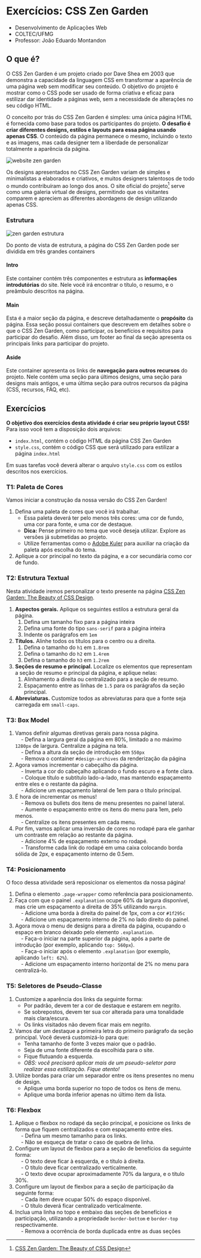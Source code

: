 # Exercícios: CSS Zen Garden

* Desenvolvimento de Aplicações Web
* COLTEC/UFMG
* Professor: João Eduardo Montandon


## O que é?

O CSS Zen Garden é um projeto criado por Dave Shea em 2003 que demonstra a capacidade da linguagem CSS em transformar a aparência de uma página web sem modificar seu conteúdo. O objetivo do projeto é mostrar como o CSS pode ser usado de forma criativa e eficaz para estilizar dar identidade a páginas web, sem a necessidade de alterações no seu código HTML.

O conceito por trás do CSS Zen Garden é simples: uma única página HTML é fornecida como base para todos os participantes do projeto. **O desafio é criar diferentes designs, estilos e layouts para essa página usando apenas CSS**. O conteúdo da página permanece o mesmo, incluindo o texto e as imagens, mas cada designer tem a liberdade de personalizar totalmente a aparência da página.

![website zen garden](./assets/img/zengarden-website.png)

Os designs apresentados no CSS Zen Garden variam de simples e minimalistas a elaborados e criativos, e muitos designers talentosos de todo o mundo contribuíram ao longo dos anos. O site oficial do projeto[^1] serve como uma galeria virtual de designs, permitindo que os visitantes comparem e apreciem as diferentes abordagens de design utilizando apenas CSS.

### Estrutura

![zen garden estrutura](assets/img/zengarden-estrutura.png)

Do ponto de vista de estrutura, a página do CSS Zen Garden pode ser dividida em três grandes containers

#### Intro

Este container contém três componentes e estrutura as **informações introdutórias** do site. Nele você irá encontrar o título, o resumo, e o preâmbulo descritos na página.

#### Main

Esta é a maior seção da página, e descreve detalhadamente o **propósito** da página. Essa seção possui containers que descrevem em detalhes sobre o que o CSS Zen Garden, como participar, os benefícios e requisitos para participar do desafio. Além disso, um footer ao final da seção apresenta os principais links para participar do projeto.

#### Aside

Este container apresenta os links de **navegação para outros recursos** do projeto. Nele contém uma seção para últimos designs, uma seção para designs mais antigos, e uma última seção para outros recursos da página (CSS, recursos, FAQ, etc).


## Exercícios

**O objetivo dos exercícios desta atividade é criar seu próprio layout CSS!**
Para isso você tem a disposição dois arquivos:

* `index.html`, contém o código HTML da página CSS Zen Garden
* `style.css`, contém o código CSS que será utilizado para estilizar a página `index.html`

Em suas tarefas você deverá alterar o arquivo `style.css` com os estilos descritos nos exercícios. 

### T1: Paleta de Cores

Vamos iniciar a construção da nossa versão do CSS Zen Garden!

1. Defina uma paleta de cores que você irá trabalhar.
	- Essa paleta deverá ter pelo menos três cores: uma cor de fundo, uma cor para fonte, e uma cor de destaque.
	- **Dica:** Pense primeiro no tema que você deseja utilizar. Explore as versões já submetidas ao projeto.
	- Utilize ferramentas como o [Adobe Kuler](https://color.adobe.com/) para auxiliar na criação da paleta após escolha do tema.
2. Aplique a cor principal no texto da página, e a cor secundária como cor de fundo.

### T2: Estrutura Textual

Nesta atividade iremos personalizar o texto presente na página [CSS Zen Garden: The Beauty of CSS Design](http://www.csszengarden.com/).

1. **Aspectos gerais.** Aplique os seguintes estilos a estrutura geral da página.
	1. Defina um tamanho fixo para a página inteira
	2. Defina uma fonte do tipo `sans-serif` para a página inteira
	3. Indente os parágrafos em `1em`
2. **Títulos.** Alinhe todos os títulos para o centro ou a direita.
	1. Defina o tamanho do `h1` em `1.8rem`
	2. Defina o tamanho do `h2` em `1.4rem`
	3. Defina o tamanho do `h3` em `1.2rem`
3. **Seções de resumo e principal.** Localize os elementos que representam a seção de resumo e principal da página, e aplique nelas:
	1. Alinhamento a direita ou centralizado para a seção de resumo.
	2. Espaçamento entre as linhas de `1.5` para os parágrafos da seção principal.
4. **Abreviaturas.** Customize todos as abreviaturas para que a fonte seja carregada em `small-caps`.


### T3: Box Model

1. Vamos definir algumas diretivas gerais para nossa página.  
    - Defina a largura geral da página em 80%, limitado a no máximo `1280px` de largura. Centralize a página na tela.  
    - Defina a altura da seção de introdução em `550px`  
    - Remova o container `#design-archives` da renderização da página
2. Agora vamos incrementar o cabeçalho da página.  
    - Inverta a cor do cabeçalho aplicando o fundo escuro e a fonte clara.  
    - Coloque título e subtítulo lado-a-lado, mas mantendo espaçamento entre eles e o restante da página.  
    - Adicione um espaçamento lateral de 1em para o título principal.
3. É hora de incrementar os menus!  
    - Remova os bullets dos itens de menu presentes no painel lateral.  
    - Aumente o espaçamento entre os itens do menu para 1em, pelo menos.  
    - Centralize os itens presentes em cada menu.
4. Por fim, vamos aplicar uma inversão de cores no rodapé para ele ganhar um contraste em relação ao restante da página.  
    - Adicione 4% de espaçamento externo no rodapé.  
    - Transforme cada link do rodapé em uma caixa colocando borda sólida de 2px, e espaçamento interno de 0.5em.

### T4: Posicionamento

O foco dessa atividade será reposicionar os elementos da nossa página!

1. Defina o elemento `.page-wrapper` como referência para posicionamento.
2. Faça com que o painel `.explanation` ocupe 60% da largura disponível, mas crie um espaçamento a direita de 35% utilizando `margin`.  
    - Adicione uma borda à direita do painel de 1px, com a cor `#1f295c`  
    - Adicione um espaçamento interno de 2% no lado direito do painel.
3. Agora mova o menu de designs para a direita da página, ocupando o espaço em branco deixado pelo elemento `.explanation`.  
    - Faça-o iniciar na parte superior da página, após a parte de introdução (por exemplo, aplicando `top: 560px`).  
    - Faça-o iniciar após o elemento `.explanation` (por exemplo, aplicando `left: 62%`).  
    - Adicione um espaçamento interno horizontal de 2% no menu para centralizá-lo.

### T5: Seletores de Pseudo-Classe

1. Customize a aparência dos links da seguinte forma:
	- Por padrão, devem ter a cor de destaque e estarem em negrito.
	- Se sobrepostos, devem ter sua cor alterada para uma tonalidade mais clara/escura.
	- Os links visitados não devem ficar mais em negrito.
2. Vamos dar um destaque a primeira letra do primeiro parágrafo da seção principal. Você deverá customizá-lo para que:
	- Tenha tamanho de fonte 3 vezes maior que o padrão.
	- Seja de uma fonte diferente da escolhida para o site.
	- Fique flutuando a esquerda.
	- *OBS: você precisará aplicar mais de um pseudo-seletor para realizar essa estilização. Fique atento!*
3. Utilize bordas para criar um separador entre os itens presentes no menu de design.
	- Aplique uma borda superior no topo de todos os itens de menu.
	- Aplique uma borda inferior apenas no último item da lista.

### T6: Flexbox

1. Aplique o flexbox no rodapé da seção principal, e posicione os links de forma que fiquem centralizados e com espaçamento entre eles.  
    - Defina um mesmo tamanho para os links.  
    - Não se esqueça de tratar o caso de quebra de linha.
2. Configure um layout de flexbox para a seção de benefícios da seguinte forma:  
    - O texto deve ficar à esquerda, e o título à direita.  
    - O título deve ficar centralizado verticalmente.  
    - O texto deve ocupar aproximadamente 70% da largura, e o título 30%.
3. Configure um layout de flexbox para a seção de participação da seguinte forma:  
    - Cada item deve ocupar 50% do espaço disponível.  
    - O título deverá ficar centralizado verticalmente.
4. Inclua uma linha no topo e embaixo das seções de benefícios e participação, utilizando a propriedade `border-bottom` e `border-top` respectivamente.  
    - Remova a ocorrência de borda duplicada entre as duas seções

[^1]: [CSS Zen Garden: The Beauty of CSS Design](https://www.csszengarden.com/)
